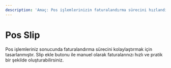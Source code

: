 ```yaml
---
description: 'Amaç: Pos işlemlerinizin faturalandırma sürecini hızlandırmaktır.'
---
```


# Pos Slip

Pos işlemleriniz sonucunda faturalandırma sürecini kolaylaştırmak için tasarlanmıştır. Slip ekle butonu ile manuel olarak faturalarınızı hızlı ve pratik bir şekilde oluşturabilirsiniz. &#x20;
